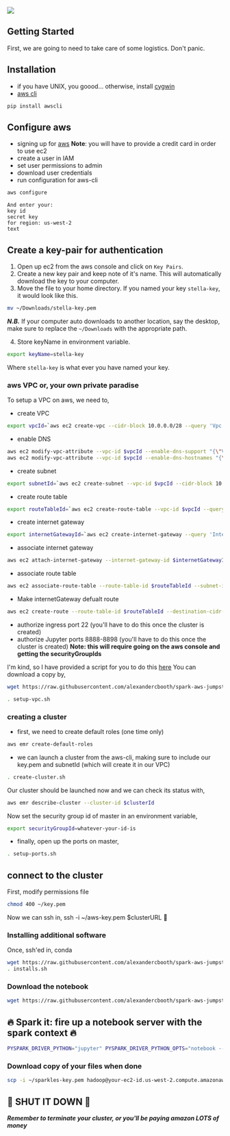 ![](images/spark-logo-trademark.png)
## Getting Started
First, we are going to need to take care of some logistics. Don't panic.

## Installation
- if you have UNIX, you goood... otherwise, install [cygwin](https://www.cygwin.com/)
- [aws cli](https://github.com/aws/aws-cli)
```bash
pip install awscli
```

## Configure aws
- signing up for [aws](https://aws.amazon.com/)
__Note__: you will have to provide a credit card in order to use ec2
- create a user in IAM
- set user permissions to admin
- download user credentials
- run configuration for aws-cli
```bash
aws configure
```
```
And enter your:
key id
secret key
for region: us-west-2
text
```

## Create a key-pair for authentication
1. Open up ec2 from the aws console and click on `Key Pairs`.
2. Create a new key pair and keep note of it's name. This will automatically download the key to your computer.
3. Move the file to your home directory. If you named your key `stella-key`, it would look like this.
```bash
mv ~/Downloads/stella-key.pem
```
___N.B.___ If your computer auto downloads to another location, say the desktop, make sure to replace the `~/Downloads` with the appropriate path.

4. Store keyName in environment variable.
```bash
export keyName=stella-key
```
Where `stella-key` is what ever you have named your key.

### aws VPC or, your own private paradise
To setup a VPC on aws, we need to,
- create VPC
```bash
export vpcId=`aws ec2 create-vpc --cidr-block 10.0.0.0/28 --query 'Vpc.VpcId' --output text`
```
- enable DNS
```bash
aws ec2 modify-vpc-attribute --vpc-id $vpcId --enable-dns-support "{\"Value\":true}"
aws ec2 modify-vpc-attribute --vpc-id $vpcId --enable-dns-hostnames "{\"Value\":true}"
```
- create subnet
```bash
export subnetId=`aws ec2 create-subnet --vpc-id $vpcId --cidr-block 10.0.0.0/28 --query 'Subnet.SubnetId' --output text`
```
- create route table
```bash
export routeTableId=`aws ec2 create-route-table --vpc-id $vpcId --query 'RouteTable.RouteTableId' --output text`
```
- create internet gateway
```bash
export internetGatewayId=`aws ec2 create-internet-gateway --query 'InternetGateway.InternetGatewayId' --output text`
```
- associate internet gateway
```bash
aws ec2 attach-internet-gateway --internet-gateway-id $internetGatewayId --vpc-id $vpcId
```
- associate route table
```bash
aws ec2 associate-route-table --route-table-id $routeTableId --subnet-id $subnetId
```
- Make internetGateway defualt route
```bash
aws ec2 create-route --route-table-id $routeTableId --destination-cidr-block 0.0.0.0/0 --gateway-id $internetGatewayId
```
- authorize ingress port 22 (you'll have to do this once the cluster is created)
- authorize Jupyter ports 8888-8898 (you'll have to do this once the cluster is created)
__Note: this will require going on the aws console and getting the securityGroupIds__

I'm kind, so I have provided a script for you to do this [here](scripts/setup-vpc.sh)
You can download a copy by,
```bash
wget https://raw.githubusercontent.com/alexandercbooth/spark-aws-jumpstart/master/scripts/setup-vpc.sh
```
```bash
. setup-vpc.sh
```

### creating a cluster
- first, we need to create default roles (one time only)
```bash
aws emr create-default-roles
```
- we can launch a cluster from the aws-cli, making sure to include our key.pem and subnetId (which will create it in our VPC)
```bash
. create-cluster.sh
```
Our cluster should be launched now and we can check its status with,

```bash
aws emr describe-cluster --cluster-id $clusterId
```

Now set the security group id of master in an environment variable,
```bash
export securityGroupId=whatever-your-id-is
```
- finally, open up the ports on master,
```bash
. setup-ports.sh
```

## connect to the cluster
First, modify permissions file
```bash
chmod 400 ~/key.pem
```
Now we can ssh in,
ssh -i ~/aws-key.pem $clusterURL
:tada:

### Installing additional software
Once, ssh'ed in,
conda
```bash
wget https://raw.githubusercontent.com/alexandercbooth/spark-aws-jumpstart/master/scripts/installs.sh
. installs.sh
```

### Download the notebook
```bash
wget https://raw.githubusercontent.com/alexandercbooth/spark-aws-jumpstart/master/notebooks/01-Intro-to-Spark.ipynb
```

## :fire: Spark it: fire up a notebook server with the spark context :fire:
```bash
PYSPARK_DRIVER_PYTHON="jupyter" PYSPARK_DRIVER_PYTHON_OPTS="notebook --ip=* --no-browser" pyspark
```

### Download copy of your files when done
```bash
scp -i ~/sparkles-key.pem hadoop@your-ec2-id.us-west-2.compute.amazonaws.com:spark1.ipynb .
```
## :rotating_light: SHUT IT DOWN :rotating_light:
___Remember to terminate your cluster, or you'll be paying amazon LOTS of money___
